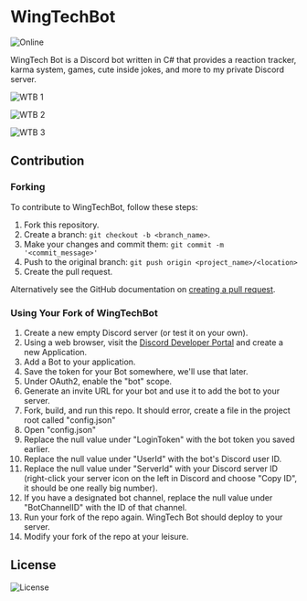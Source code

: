 # WingTechBot
![Online](https://img.shields.io/discord/111588824525627392?label=Servicing%20Users%3A&style=for-the-badge)

WingTech Bot is a Discord bot written in C# that provides a reaction tracker, karma system, games, cute inside jokes, and more to my private Discord server.

![WTB 1](https://github.com/user-attachments/assets/4b4ee9ce-ef60-4688-8003-6c9cbec47a7b)

![WTB 2](https://github.com/user-attachments/assets/de08d885-22ee-4045-804d-6e2b94b8a4d0)

![WTB 3](https://github.com/user-attachments/assets/6fbe8a5e-bb78-434a-9db5-ebcf6080a738)

## Contribution
### Forking
To contribute to WingTechBot, follow these steps:
1. Fork this repository.
2. Create a branch: `git checkout -b <branch_name>`.
3. Make your changes and commit them: `git commit -m '<commit_message>'`
4. Push to the original branch: `git push origin <project_name>/<location>`
5. Create the pull request.

Alternatively see the GitHub documentation on [creating a pull request](https://help.github.com/en/github/collaborating-with-issues-and-pull-requests/creating-a-pull-request).

### Using Your Fork of WingTechBot
1. Create a new empty Discord server (or test it on your own).
2. Using a web browser, visit the [Discord Developer Portal](https://discord.com/developers/applications) and create a new Application.
3. Add a Bot to your application.
4. Save the token for your Bot somewhere, we'll use that later.
5. Under OAuth2, enable the "bot" scope.
6. Generate an invite URL for your bot and use it to add the bot to your server.
7. Fork, build, and run this repo. It should error, create a file in the project root called "config.json"
8. Open "config.json"
9. Replace the null value under "LoginToken" with the bot token you saved earlier. 
10. Replace the null value under "UserId" with the bot's Discord user ID.
11. Replace the null value under "ServerId" with your Discord server ID (right-click your server icon on the left in Discord and choose "Copy ID", it should be one really big number).
12. If you have a designated bot channel, replace the null value under "BotChannelID" with the ID of that channel.
13. Run your fork of the repo again. WingTech Bot should deploy to your server.
14. Modify your fork of the repo at your leisure.

## License
![License](https://img.shields.io/github/license/winggar/WingTechBot?style=for-the-badge)
